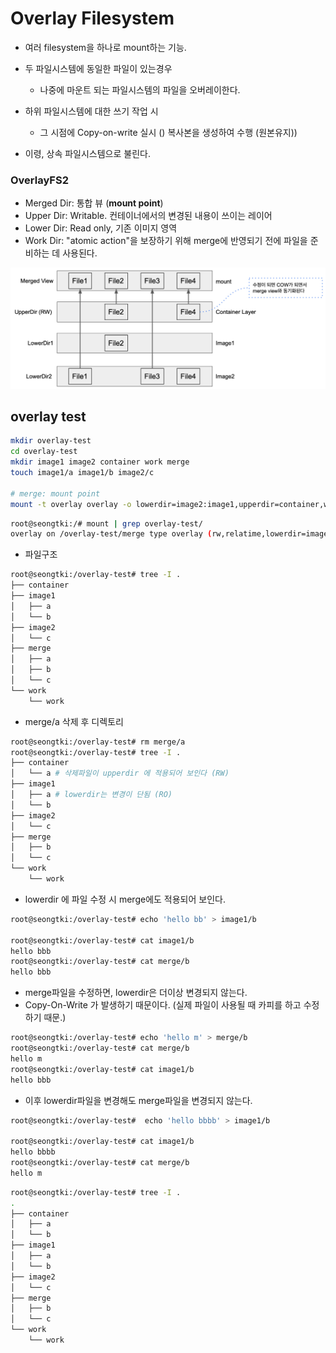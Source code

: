 # Overlay Filesystem

- 여러 filesystem을 하나로 mount하는 기능.

- 두 파일시스템에 동일한 파일이 있는경우
  - 나중에 마운트 되는 파일시스템의 파일을 오버레이한다.
- 하위 파일시스템에 대한 쓰기 작업 시
  - 그 시점에 Copy-on-write 실시 () 복사본을 생성하여 수행 (원본유지))
- 이령, 상속 파일시스템으로 불린다.



### OverlayFS2

- Merged Dir: 통합 뷰 (**mount point**)
- Upper Dir: Writable. 컨테이너에서의 변경된 내용이 쓰이는 레이어
- Lower Dir: Read only, 기존 이미지 영역
- Work Dir: "atomic action"을 보장하기 위해 merge에 반영되기 전에 파일을 준비하는 데 사용된다.

![스크린샷 2023-09-29 오후 12.35.55](../img/overlayfs2-01.png)

## overlay test

~~~sh
mkdir overlay-test
cd overlay-test
mkdir image1 image2 container work merge
touch image1/a image1/b image2/c

# merge: mount point
mount -t overlay overlay -o lowerdir=image2:image1,upperdir=container,workdir=work merge
~~~

~~~sh
root@seongtki:/# mount | grep overlay-test/
overlay on /overlay-test/merge type overlay (rw,relatime,lowerdir=image2:image1,upperdir=container,workdir=work)
~~~

- 파일구조

~~~sh
root@seongtki:/overlay-test# tree -I .
├── container
├── image1
│   ├── a
│   └── b
├── image2
│   └── c
├── merge
│   ├── a
│   ├── b
│   └── c
└── work
    └── work
~~~

- merge/a 삭제 후 디렉토리

~~~sh
root@seongtki:/overlay-test# rm merge/a
root@seongtki:/overlay-test# tree -I .
├── container
│   └── a # 삭제파일이 upperdir 에 적용되어 보인다 (RW)
├── image1
│   ├── a # lowerdir는 변경이 단됨 (RO)
│   └── b
├── image2
│   └── c
├── merge
│   ├── b
│   └── c
└── work
    └── work
~~~

- lowerdir 에 파일 수정 시 merge에도 적용되어 보인다.

~~~sh
root@seongtki:/overlay-test# echo 'hello bb' > image1/b

root@seongtki:/overlay-test# cat image1/b
hello bbb
root@seongtki:/overlay-test# cat merge/b
hello bbb
~~~

- merge파일을 수정하면, lowerdir은 더이상 변경되지 않는다.
- Copy-On-Write 가 발생하기 때문이다. (실제 파일이 사용될 때 카피를 하고 수정하기 때문.)

~~~sh
root@seongtki:/overlay-test# echo 'hello m' > merge/b
root@seongtki:/overlay-test# cat merge/b
hello m
root@seongtki:/overlay-test# cat image1/b
hello bbb
~~~

- 이후 lowerdir파일을 변경해도 merge파일을 변경되지 않는다.

~~~sh
root@seongtki:/overlay-test#  echo 'hello bbbb' > image1/b

root@seongtki:/overlay-test# cat image1/b
hello bbbb
root@seongtki:/overlay-test# cat merge/b
hello m
~~~



~~~sh
root@seongtki:/overlay-test# tree -I .
.
├── container
│   ├── a
│   └── b
├── image1
│   ├── a
│   └── b
├── image2
│   └── c
├── merge
│   ├── b
│   └── c
└── work
    └── work
~~~



